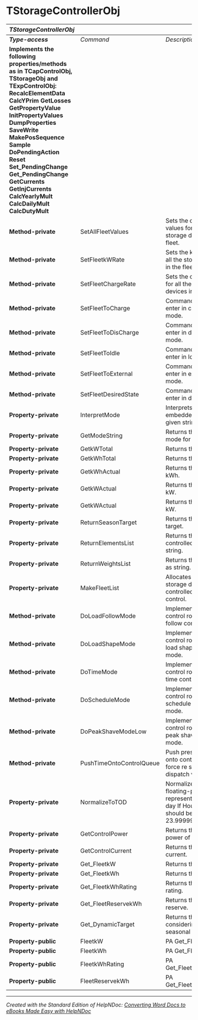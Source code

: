 # TStorageControllerObj

| ***TStorageControllerObj*** |  |  |
| --- | --- | --- |
| ***Type-access*** | *Command* | *Description* |
| **Implements the following properties/methods as in TCapControlObj, TStorageObj and TExpControlObj:** **RecalcElementData** **CalcYPrim** **GetLosses** **GetPropertyValue** **InitPropertyValues** **DumpProperties** **SaveWrite** **MakePosSequence** **Sample** **DoPendingAction** **Reset** **Set\_PendingChange** **Get\_PendingChange** **GetCurrents** **GetInjCurrents** **CalcYearlyMult** **CalcDailyMult** **CalcDutyMult** |  |  |
| **Method-private** | SetAllFleetValues | Sets the dispatch values for all the storage devices in the fleet. |
| **Method-private** | SetFleetkWRate | Sets the kW values for all the storage devices in the fleet. |
| **Method-private** | SetFleetChargeRate | Sets the charging rate for all the storage devices in the fleet. |
| **Method-private** | SetFleetToCharge | Commands the fleet to enter in charging mode. |
| **Method-private** | SetFleetToDisCharge | Commands the fleet to enter in discharging mode. |
| **Method-private** | SetFleetToIdle | Commands the fleet to enter in Idle mode. |
| **Method-private** | SetFleetToExternal | Commands the fleet to enter in external mode. |
| **Method-private** | SetFleetDesiredState | Commands the fleet to enter in desired mode. |
| **Property-private** | InterpretMode | Interprets the mode embedded in the given string. |
| **Property-private** | GetModeString | Returns the present mode for the fleet. |
| **Property-private** | GetkWTotal | Returns the total kW. |
| **Property-private** | GetkWhTotal | Returns the total kWh. |
| **Property-private** | GetkWhActual | Returns the present kWh. |
| **Property-private** | GetkWActual | Returns the present kW. |
| **Property-private** | GetkWActual | Returns the present kW. |
| **Property-private** | ReturnSeasonTarget | Returns the seasonal target. |
| **Property-private** | ReturnElementsList | Returns the list of controlled elements as string. |
| **Property-private** | ReturnWeightsList | Returns the weigh list as string. |
| **Property-private** | MakeFleetList | Allocates the list of storage devices controlled by this control. |
| **Method-private** | DoLoadFollowMode | Implements the control routine for follow control mode. |
| **Method-private** | DoLoadShapeMode | Implements the control routine for load shape control mode. |
| **Method-private** | DoTimeMode | Implements the control routine for time control mode. |
| **Method-private** | DoScheduleMode | Implements the control routine for schedule control mode. |
| **Method-private** | DoPeakShaveModeLow | Implements the control routine for peak shave control mode. |
| **Method-private** | PushTimeOntoControlQueue | Push present time onto control queue to force re solve at new dispatch value. |
| **Property-private** | NormalizeToTOD | Normalize time to a floating-point number representing time of day If Hour \> 24 time should be 0 to 23.999999. |
| **Property-private** | GetControlPower | Returns the total power of the fleet. |
| **Property-private** | GetControlCurrent | Returns the control current. |
| **Property-private** | Get\_FleetkW | Returns the fleet kW. |
| **Property-private** | Get\_FleetkWh | Returns the fleet kWh. |
| **Property-private** | Get\_FleetkWhRating | Returns the fleet kWh rating. |
| **Property-private** | Get\_FleetReservekWh | Returns the fleet kWh reserve. |
| **Property-private** | Get\_DynamicTarget | Returns the target considering the seasonal ratings. |
| **Property-public** | FleetkW | PA Get\_FleetkW. |
| **Property-public** | FleetkWh | PA Get\_FleetkWh. |
| **Property-public** | FleetkWhRating | PA Get\_FleetkWhRating. |
| **Property-public** | FleetReservekWh | PA Get\_FleetReservekWh. |



***
_Created with the Standard Edition of HelpNDoc: [Converting Word Docs to eBooks Made Easy with HelpNDoc](<https://www.helpndoc.com/step-by-step-guides/how-to-convert-a-word-docx-file-to-an-epub-or-kindle-ebook/>)_
